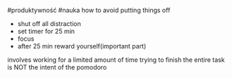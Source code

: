 #produktywność #nauka 
how to avoid putting things off

- shut off all distraction
- set timer for 25 min
- focus
- after 25 min reward yourself(important part)

involves working for a limited amount of time
trying to finish the entire task is NOT the intent of the pomodoro